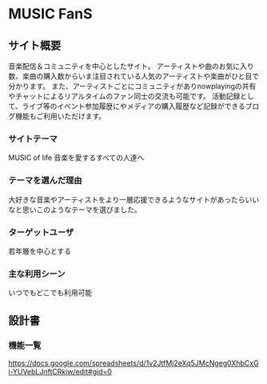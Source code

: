 # MUSIC FanS

## サイト概要
音楽配信＆コミュニティを中心としたサイト。
アーティストや曲のお気に入り数、楽曲の購入数からいま注目されている人気のアーティストや楽曲がひと目で分かります。
また、アーティストごとにコミュニティがありnowplayingの共有やチャットによるリアルタイムのファン同士の交流も可能です。
活動記録として、ライブ等のイベント参加履歴にやメディアの購入履歴など記録ができるブログ機能もご利用いただけます。

### サイトテーマ
MUSIC of life 音楽を愛するすべての人達へ

### テーマを選んだ理由
大好きな音楽やアーティストをより一層応援できるようなサイトがあったらいいなと思いこのようなテーマを選びました。

### ターゲットユーザ
若年層を中心とする

### 主な利用シーン
いつでもどこでも利用可能

## 設計書

### 機能一覧
https://docs.google.com/spreadsheets/d/1v2JtfMj2eXq5JMcNgeg0XhbCxGi-YUVebLJnftCRkiw/edit#gid=0
